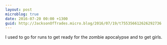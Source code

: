 ```yaml
---
layout: post
microblog: true
date: 2016-07-20 00:00 +1300
guid: http://JacksonOfTrades.micro.blog/2016/07/19/t755356612626292736.html
---
```

I used to go for runs to get ready for the zombie apocalypse and to get girls.
